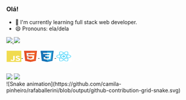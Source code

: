 ### Olá! 


- 🌱 I'm currently learning full stack web developer.
- 😄 Pronouns: ela/dela

<div>
  <a href="https://github.com/camila-pinheiro">
  <img height="180em" src="https://github-readme-stats.vercel.app/api?username=camila-pinheiro&show_icons=true&theme=dark&include_all_commits=true&count_private=true"/>
  <img height="180em" src="https://github-readme-stats.vercel.app/api/top-langs/?username=camila-pinheiro&layout=compact&langs_count=16&theme=dracula"/>
</div>

  <div style="display: inline_block"><br>
  <img align="center" alt="Rafa-Js" height="30" width="40" src="https://raw.githubusercontent.com/devicons/devicon/master/icons/javascript/javascript-plain.svg">
  <img align="center" alt="Rafa-Ts" height="30" width="40" src="https://raw.githubusercontent.com/devicons/devicon/master/icons/html5/html5-original.svg">
  <img align="center" alt="Rafa-CSS" height="30" width="40" src="https://raw.githubusercontent.com/devicons/devicon/master/icons/css3/css3-original.svg">
  <img align="center" alt="Rafa-React" height="30" width="40" src="https://raw.githubusercontent.com/devicons/devicon/master/icons/react/react-original.svg">
</div>

  ##
  
<div>
    <a href="https://www.linkedin.com/in/camila-pinheiro-256994129/" target="_blank"><img src="https://img.shields.io/badge/-LinkedIn-%230077B5?style=for-the-badge&logo=linkedin&logoColor=white" target="_blank"></a>
    <a href = "mailto:camilapinheiroc@gmail.com"><img src="https://img.shields.io/badge/Gmail-D14836?style=for-the-badge&logo=gmail&logoColor=white" target="_blank"></a>
  

</div>
    ![Snake animation](https://github.com/camila-pinheiro/rafaballerini/blob/output/github-contribution-grid-snake.svg)
